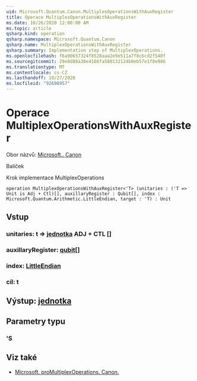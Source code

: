 ```yaml
---
uid: Microsoft.Quantum.Canon.MultiplexOperationsWithAuxRegister
title: Operace MultiplexOperationsWithAuxRegister
ms.date: 10/26/2020 12:00:00 AM
ms.topic: article
qsharp.kind: operation
qsharp.namespace: Microsoft.Quantum.Canon
qsharp.name: MultiplexOperationsWithAuxRegister
qsharp.summary: Implementation step of MultiplexOperations.
ms.openlocfilehash: f6a90657324f8528aaa2e9e511a7f8cbcd2f540f
ms.sourcegitcommit: 29e0d88a30e4166fa580132124b0eb57e1f0e986
ms.translationtype: MT
ms.contentlocale: cs-CZ
ms.lasthandoff: 10/27/2020
ms.locfileid: "92698957"
---
```

# <a name="multiplexoperationswithauxregister-operation"></a>Operace MultiplexOperationsWithAuxRegister

Obor názvů: [Microsoft.. Canon](xref:Microsoft.Quantum.Canon)

Balíček [](https://nuget.org/packages/)


Krok implementace MultiplexOperations

```qsharp
operation MultiplexOperationsWithAuxRegister<'T> (unitaries : ('T => Unit is Adj + Ctl)[], auxillaryRegister : Qubit[], index : Microsoft.Quantum.Arithmetic.LittleEndian, target : 'T) : Unit
```


## <a name="input"></a>Vstup

### <a name="unitaries--t--unit-adj--ctl"></a>unitaries: t => [jednotka](xref:microsoft.quantum.lang-ref.unit) ADJ + CTL []




### <a name="auxillaryregister--qubit"></a>auxillaryRegister: [qubit](xref:microsoft.quantum.lang-ref.qubit)[]




### <a name="index--littleendian"></a>index: [LittleEndian](xref:Microsoft.Quantum.Arithmetic.LittleEndian)




### <a name="target--t"></a>cíl: t





## <a name="output--unit"></a>Výstup: [jednotka](xref:microsoft.quantum.lang-ref.unit)



## <a name="type-parameters"></a>Parametry typu

### <a name="t"></a>'S



## <a name="see-also"></a>Viz také

- [Microsoft. proMultiplexOperations. Canon.](xref:Microsoft.Quantum.Canon.MultiplexOperations)